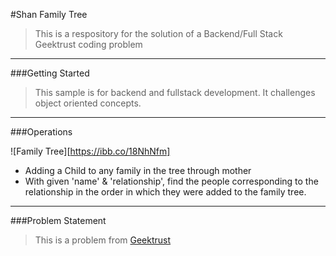 #Shan Family Tree 

> This is a respository for the solution of a Backend/Full 
Stack Geektrust coding problem

***

###Getting Started

> This sample is for backend and fullstack development. It challenges object oriented concepts.

---

###Operations

![Family Tree][https://ibb.co/18NhNfm]

* Adding a Child to any family in the tree through mother
* With given 'name' & 'relationship', find the people corresponding to the relationship
in the order in which they were added to the family tree.

---

###Problem Statement

> This is a problem from [Geektrust](https://www.geektrust.in/coding-problem/backend/family)